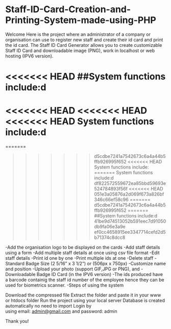 # Staff-ID-Card-Creation-and-Printing-System-made-using-PHP
Welcome Here is the project where an administrator of a company or organisation can use to register new staff and create their id card and print the id card. The Staff ID Card Generator allows you to create customizable Staff ID Card and downloadable image (PNG), work in localhost or web hosting (IPV6 version).


<<<<<<< HEAD
##System functions include:d
=======
<<<<<<< HEAD
<<<<<<< HEAD
<<<<<<< HEAD
System functions include:d
=======
=======
>>>>>>> d5cdbe7241a7542673c6a4a44b5ffb926995f652
<<<<<<< HEAD
System functions include:
=======
System functions include:d
>>>>>>> df822572559672ea85bbd59693e524784893f56f
<<<<<<< HEAD
>>>>>>> 051e3a05876a2d069f673a826bf346c66ef58c96
=======
>>>>>>> d5cdbe7241a7542673c6a4a44b5ffb926995f652
=======
##System functions include:d
>>>>>>> 41be9d74513052b591eec7d91050db9fa06e3a9e
>>>>>>> ef0cc4658915ee3347714cefd2d5b71374c8dcc8

-Add the organisation logo to be displayed on the cards
-Add staff details using a form
-Add multiple staff details at once using csv file format
-Edit staff details
-Print id one by one
-Print multiple ids at one
-Delete staff
-Standard Badge Size (2 5/16” x 3 1/2”) or (506px x 750px)
-Customize name and position
-Upload your photo (support GIF,JPG or PNG), and
-Downloadable Badge ID Card (in the IPV6 version)
-The ids produced have a barcode containig the staff id number of the employee hence they can be used for biometrics scanner.
-Steps of using the system

Download the compressed file
Extract the folder and paste it in your www or htdocs folder
Run the project using your local server
Database is created automatically no need to import
Login by using email: admin@gmail.com and password: admin

Thank you!
